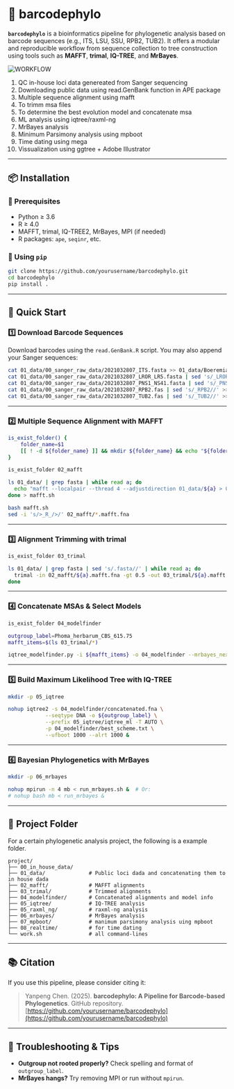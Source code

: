 # 🧬 barcodephylo

**`barcodephylo`** is a bioinformatics pipeline for phylogenetic analysis based on barcode sequences (e.g., ITS, LSU, SSU, RPB2, TUB2). It offers a modular and reproducible workflow from sequence collection to tree construction using tools such as **MAFFT**, **trimal**, **IQ-TREE**, and **MrBayes**.

![WORKFLOW](https://img.shields.io/badge/WORKFLOW-8A2BE2)

1. QC in-house loci data genereated from Sanger sequencing
2. Downloading public data using read.GenBank function in APE package
3. Multiple sequence alignment using mafft
4. To trimm msa files
5. To determine the best evolution model and concatenate msa
6. ML analysis using iqtree/raxml-ng
7. MrBayes analysis
8. Minimum Parsimony analysis using mpboot
9. Time dating using mega
10. Vissualization using ggtree + Adobe Illustrator

---

## 📦 Installation

### 🔧 Prerequisites

- Python ≥ 3.6  
- R ≥ 4.0  
- MAFFT, trimal, IQ-TREE2, MrBayes, MPI (if needed)  
- R packages: `ape`, `seqinr`, etc.

### 🐍 Using `pip`

```bash
git clone https://github.com/yourusername/barcodephylo.git
cd barcodephylo
pip install .
```

---

## 🚀 Quick Start

### 1️⃣ Download Barcode Sequences

Download barcodes using the `read.GenBank.R` script. You may also append your Sanger sequences:

```bash
cat 01_data/00_sanger_raw_data/2021032807_ITS.fasta >> 01_data/Boeremia_ITS.fasta
cat 01_data/00_sanger_raw_data/2021032807_LROR_LR5.fasta | sed 's/_LROR_LR5//' >> 01_data/Boeremia_LSU.fasta
cat 01_data/00_sanger_raw_data/2021032807_PNS1_NS41.fasta | sed 's/_PNS1_NS41//' >> 01_data/Boeremia_SSU.fasta
cat 01_data/00_sanger_raw_data/2021032807_RPB2.fas | sed 's/_RPB2//' >> 01_data/Boeremia_RPB2.fasta
cat 01_data/00_sanger_raw_data/2021032807_TUB2.fas | sed 's/_TUB2//' >> 01_data/Boeremia_TUB2.fasta
```

---

### 2️⃣ Multiple Sequence Alignment with MAFFT

```bash
is_exist_folder() {
    folder_name=$1
    [[ ! -d ${folder_name} ]] && mkdir ${folder_name} && echo "${folder_name} created" || echo "${folder_name} already exists"
}

is_exist_folder 02_mafft

ls 01_data/ | grep fasta | while read a; do
  echo "mafft --localpair --thread 4 --adjustdirection 01_data/${a} > 02_mafft/${a%.fasta}.mafft.fna"
done > mafft.sh

bash mafft.sh
sed -i 's/>_R_/>/' 02_mafft/*.mafft.fna
```

---

### 3️⃣ Alignment Trimming with trimal

```bash
is_exist_folder 03_trimal

ls 01_data/ | grep fasta | sed 's/.fasta//' | while read a; do
  trimal -in 02_mafft/${a}.mafft.fna -gt 0.5 -out 03_trimal/${a}.mafft.trimal.fna
done
```

---

### 4️⃣ Concatenate MSAs & Select Models

```bash
is_exist_folder 04_modelfinder

outgroup_label=Phoma_herbarum_CBS_615.75
mafft_items=$(ls 03_trimal/*)

iqtree_modelfinder.py -i ${mafft_items} -o 04_modelfinder --mrbayes_nexus --outgroup ${outgroup_label}
```

---

### 5️⃣ Build Maximum Likelihood Tree with IQ-TREE

```bash
mkdir -p 05_iqtree

nohup iqtree2 -s 04_modelfinder/concatenated.fna \
            --seqtype DNA -o ${outgroup_label} \
            --prefix 05_iqtree/iqtree_ml -T AUTO \
            -p 04_modelfinder/best_scheme.txt \
            --ufboot 1000 --alrt 1000 &
```

---

### 6️⃣ Bayesian Phylogenetics with MrBayes

```bash
mkdir -p 06_mrbayes

nohup mpirun -n 4 mb < run_mrbayes.sh &  # Or:
# nohup bash mb < run_mrbayes &
```

---

## 📁 Project Folder
For a certain phylogenetic analysis project, the following is a example folder.

```
project/
├── 00_in_house_data/
├── 01_data/              # Public loci dada and concatenating them to in house dada
├── 02_mafft/             # MAFFT alignments
├── 03_trimal/            # Trimmed alignments
├── 04_modelfinder/       # Concatenated alignments and model info
├── 05_iqtree/            # IQ-TREE analysis
├── 05_raxml_ng/          # raxml-ng analysis
├── 06_mrbayes/           # MrBayes analysis
├── 07_mpboot/            # manimum parsimony analysis uing mpboot
├── 08_realtime/          # for time dating
└── work.sh               # all command-lines
```

---

## 📚 Citation

If you use this pipeline, please consider citing it:

> Yanpeng Chen. (2025). **barcodephylo: A Pipeline for Barcode-based Phylogenetics**. GitHub repository. [https://github.com/yourusername/barcodephylo](https://github.com/yourusername/barcodephylo)

---

## 🧠 Troubleshooting & Tips

- **Outgroup not rooted properly?** Check spelling and format of `outgroup_label`.
- **MrBayes hangs?** Try removing MPI or run without `mpirun`.